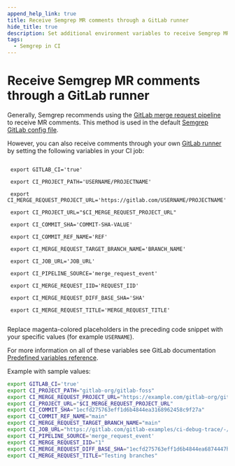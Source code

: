 ```yaml
---
append_help_link: true
title: Receive Semgrep MR comments through a GitLab runner
hide_title: true
description: Set additional environment variables to receive Semgrep MR comments through a GitLab runner.
tags:
  - Semgrep in CI
---
```


# Receive Semgrep MR comments through a GitLab runner

Generally, Semgrep recommends using the [<i class="fas fa-external-link fa-xs"></i> GitLab merge request pipeline](https://docs.gitlab.com/ee/ci/pipelines/merge_request_pipelines.html) to receive MR comments. This method is used in the default [Semgrep GitLab config file](/semgrep-ci/sample-ci-configs/#sample-github-actions-configuration-file).

However, you can also receive comments through your own [<i class="fas fa-external-link fa-xs"></i> GitLab runner](https://docs.gitlab.com/runner/) by setting the following variables in your CI job:

<pre class="language-bash"><code>
 export GITLAB_CI='true'<br/>
 export CI_PROJECT_PATH='<span className="placeholder">USERNAME</span>/<span className="placeholder">PROJECTNAME</span>'<br/>
 export CI_MERGE_REQUEST_PROJECT_URL='https://gitlab.com/<span className="placeholder">USERNAME</span>/<span className="placeholder">PROJECTNAME</span>'<br/>
 export CI_PROJECT_URL="$CI_MERGE_REQUEST_PROJECT_URL"<br/>
 export CI_COMMIT_SHA='<span className="placeholder">COMMIT-SHA-VALUE</span>'<br/>
 export CI_COMMIT_REF_NAME='<span className="placeholder">REF</span>'<br/>
 export CI_MERGE_REQUEST_TARGET_BRANCH_NAME='<span className="placeholder">BRANCH_NAME</span>'<br/>
 export CI_JOB_URL='<span className="placeholder">JOB_URL</span>'<br/>
 export CI_PIPELINE_SOURCE='merge_request_event'<br/>
 export CI_MERGE_REQUEST_IID='<span className="placeholder">REQUEST_IID</span>'<br/>
 export CI_MERGE_REQUEST_DIFF_BASE_SHA='<span className="placeholder">SHA</span>'<br/>
 export CI_MERGE_REQUEST_TITLE='<span className="placeholder">MERGE_REQUEST_TITLE</span>'<br/>
</code></pre>

Replace magenta-colored placeholders in the preceding code snippet with your specific values (for example <code><span className="placeholder">USERNAME</span></code>).

For more information on all of these variables see GitLab documentation [Predefined variables reference](https://docs.gitlab.com/ee/ci/variables/predefined_variables.html).

Example with sample values:

```sh
export GITLAB_CI='true'
export CI_PROJECT_PATH="gitlab-org/gitlab-foss"
export CI_MERGE_REQUEST_PROJECT_URL="https://example.com/gitlab-org/gitlab-foss"
export CI_PROJECT_URL="$CI_MERGE_REQUEST_PROJECT_URL"
export CI_COMMIT_SHA="1ecfd275763eff1d6b4844ea3168962458c9f27a"
export CI_COMMIT_REF_NAME="main"
export CI_MERGE_REQUEST_TARGET_BRANCH_NAME="main"
export CI_JOB_URL="https://gitlab.com/gitlab-examples/ci-debug-trace/-/jobs/379424655"
export CI_PIPELINE_SOURCE='merge_request_event'
export CI_MERGE_REQUEST_IID="1"
export CI_MERGE_REQUEST_DIFF_BASE_SHA="1ecfd275763eff1d6b4844ea6874447h694gh23d"
export CI_MERGE_REQUEST_TITLE="Testing branches"
```
